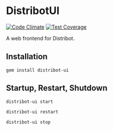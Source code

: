 
# DistribotUI

[![Code Climate](https://codeclimate.com/github/jdrago999/distribot-ui/badges/gpa.svg)](https://codeclimate.com/github/jdrago999/distribot-ui)
[![Test Coverage](https://codeclimate.com/github/jdrago999/distribot-ui/badges/coverage.svg)](https://codeclimate.com/github/jdrago999/distribot-ui/coverage)

A web frontend for Distribot.

## Installation

`gem install distribot-ui`

## Startup, Restart, Shutdown

`distribot-ui start`

`distribot-ui restart`

`distribot-ui stop`

